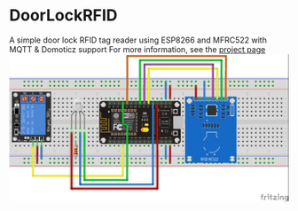 # DoorLockRFID
A simple door lock RFID tag reader using ESP8266 and MFRC522 with MQTT &amp; Domoticz support
For more information, see the [project page](http://wizworks.net/keyless-entry)
![Schematic](https://github.com/K1WIZ/DoorLockRFID/blob/master/schematic.jpg)

